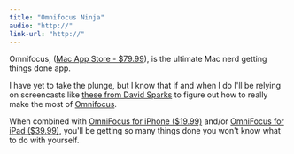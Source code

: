 ```yaml
---
title: "Omnifocus Ninja"
audio: "http://"
link-url: "http://"
---
```

<p>Omnifocus, (<a href="http://click.linksynergy.com/fs-bin/stat?id=6PFrOqNV4B8&offerid=146261&type=3&subid=0&tmpid=1826&RD_PARM1=http%253A%252F%252Fitunes.apple.com%252Fca%252Fapp%252Fomnifocus%252Fid402835630%253Fmt%253D12%2526uo%253D4%2526partnerId%253D30" target="itunes_store">Mac App Store - $79.99</a>), is the ultimate Mac nerd getting things done app.</p>
<p>I have yet to take the plunge, but I know that if and when I do I'll be relying on screencasts like <a href="http://www.macsparky.com/omnifocus-screencasts/">these from David Sparks</a> to figure out how to really make the most of <a href="http://www.omnigroup.com/products/omnifocus/">Omnifocus</a>.</p>
<p>When combined with <a href="http://click.linksynergy.com/fs-bin/stat?id=6PFrOqNV4B8&offerid=146261&type=3&subid=0&tmpid=1826&RD_PARM1=http%253A%252F%252Fitunes.apple.com%252Fca%252Fapp%252Fomnifocus-for-iphone%252Fid284885288%253Fmt%253D8%2526uo%253D4%2526partnerId%253D30" target="itunes_store">OmniFocus for iPhone ($19.99)</a> and/or <a href="http://click.linksynergy.com/fs-bin/stat?id=6PFrOqNV4B8&offerid=146261&type=3&subid=0&tmpid=1826&RD_PARM1=http%253A%252F%252Fitunes.apple.com%252Fca%252Fapp%252Fomnifocus-for-ipad%252Fid383804552%253Fmt%253D8%2526uo%253D4%2526partnerId%253D30" target="itunes_store">OmniFocus for iPad ($39.99)</a>, you'll be getting so many things done you won't know what to do with yourself.</p>
